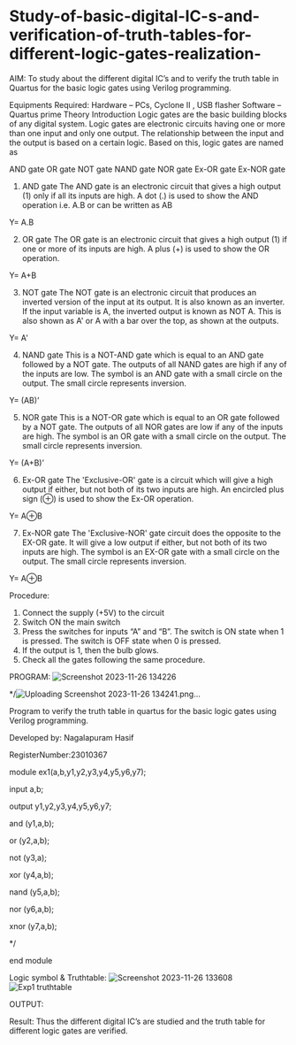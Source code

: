 # Study-of-basic-digital-IC-s-and-verification-of-truth-tables-for-different-logic-gates-realization-
 AIM:
To study about the different digital IC’s and to verify the truth table in Quartus for the basic logic gates using Verilog programming.

Equipments Required:
Hardware – PCs, Cyclone II , USB flasher
Software – Quartus prime
Theory
Introduction
Logic gates are the basic building blocks of any digital system. Logic gates are electronic circuits having one or more than one input and only one output. The relationship between the input and the output is based on a certain logic. Based on this, logic gates are named as

AND gate
OR gate
NOT gate
NAND gate
NOR gate
Ex-OR gate
Ex-NOR gate
1) AND gate
The AND gate is an electronic circuit that gives a high output (1) only if all its inputs are high. A dot (.) is used to show the AND operation i.e. A.B or can be written as AB

Y= A.B

2) OR gate
The OR gate is an electronic circuit that gives a high output (1) if one or more of its inputs are high. A plus (+) is used to show the OR operation.

Y= A+B

3) NOT gate
The NOT gate is an electronic circuit that produces an inverted version of the input at its output. It is also known as an inverter. If the input variable is A, the inverted output is known as NOT A. This is also shown as A' or A with a bar over the top, as shown at the outputs.

Y= A'

4) NAND gate
This is a NOT-AND gate which is equal to an AND gate followed by a NOT gate. The outputs of all NAND gates are high if any of the inputs are low. The symbol is an AND gate with a small circle on the output. The small circle represents inversion.

Y= (AB)’

5) NOR gate
This is a NOT-OR gate which is equal to an OR gate followed by a NOT gate. The outputs of all NOR gates are low if any of the inputs are high. The symbol is an OR gate with a small circle on the output. The small circle represents inversion.

Y= (A+B)’

6) Ex-OR gate
The 'Exclusive-OR' gate is a circuit which will give a high output if either, but not both of its two inputs are high. An encircled plus sign (⊕) is used to show the Ex-OR operation.

Y= A⊕B

7) Ex-NOR gate
The 'Exclusive-NOR' gate circuit does the opposite to the EX-OR gate. It will give a low output if either, but not both of its two inputs are high. The symbol is an EX-OR gate with a small circle on the output. The small circle represents inversion.

Y= A⊕B

Procedure:
1. Connect the supply (+5V) to the circuit
2. Switch ON the main switch
3. Press the switches for inputs “A” and “B”. The switch is ON state when 1 is pressed. The switch is OFF state when 0 is pressed.
4. If the output is 1, then the bulb glows.
5. Check all the gates following the same procedure.

PROGRAM:
![Screenshot 2023-11-26 134226](https://github.com/NagalapuramHasif/Study-of-basic-digital-IC-s-and-verification-of-truth-tables-for-different-logic-gates-realization-/assets/149365567/a44328ab-24fd-4bea-8d64-57bcac2cc0ff)

*/![Uploading Screenshot 2023-11-26 134241.png…]()

Program to verify the truth table in quartus for the basic logic gates using Verilog programming.

Developed by: Nagalapuram Hasif

RegisterNumber:23010367

module ex1(a,b,y1,y2,y3,y4,y5,y6,y7);

input a,b;

output y1,y2,y3,y4,y5,y6,y7;

and (y1,a,b);

or (y2,a,b);

not (y3,a);

xor (y4,a,b);

nand (y5,a,b);

nor (y6,a,b);

xnor (y7,a,b);

*/

end module

Logic symbol & Truthtable:
![Screenshot 2023-11-26 133608](https://github.com/NagalapuramHasif/Study-of-basic-digital-IC-s-and-verification-of-truth-tables-for-different-logic-gates-realization-/assets/149365567/8587682f-6cb1-4527-ae02-cb3599b53724)
![Exp1 truthtable](https://github.com/NagalapuramHasif/Study-of-basic-digital-IC-s-and-verification-of-truth-tables-for-different-logic-gates-realization-/assets/149365567/a375536e-47a8-4a5d-872e-209d972996fd)

OUTPUT:

Result:
Thus the different digital IC’s are studied and the truth table for different logic gates are verified.
